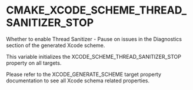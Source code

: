   

# CMAKE_XCODE_SCHEME_THREAD_SANITIZER_STOP  
Whether to enable Thread Sanitizer - Pause on issues
in the Diagnostics section of the generated Xcode scheme.  

This variable initializes the
XCODE_SCHEME_THREAD_SANITIZER_STOP
property on all targets.  

Please refer to the XCODE_GENERATE_SCHEME target property
documentation to see all Xcode schema related properties.  

